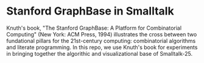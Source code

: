 # Stanford GraphBase in Smalltalk

Knuth's book, "The Stanford GraphBase: A Platform for Combinatorial Computing"
(New York: ACM Press, 1994)
illustrates the cross between two fundational pillars for the 21st-century
computing: combinatorial algorithms and literate programming.
In this repo, we use Knuth's book for experiments in bringing together the
algorithic and visualizational base of Smalltalk-25.

